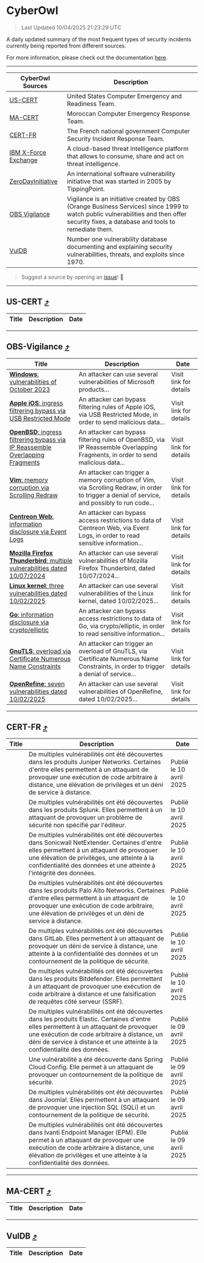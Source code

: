 
 <div id='top'></div>

# CyberOwl

 > Last Updated 10/04/2025 21:23:29 UTC
 
 A daily updated summary of the most frequent types of security incidents currently being reported from different sources.
 
 For more information, please check out the documentation [here](./docs/README.md).
 
 ---
 |CyberOwl Sources|Description|
 |---|---|
 |[US-CERT](#us-cert-arrow_heading_up)|United States Computer Emergency and Readiness Team.|
 |[MA-CERT](#ma-cert-arrow_heading_up)|Moroccan Computer Emergency Response Team.|
 |[CERT-FR](#cert-fr-arrow_heading_up)|The French national government Computer Security Incident Response Team.|
 |[IBM X-Force Exchange](#ibmcloud-arrow_heading_up)|A cloud-based threat intelligence platform that allows to consume, share and act on threat intelligence.|
 |[ZeroDayInitiative](#zerodayinitiative-arrow_heading_up)|An international software vulnerability initiative that was started in 2005 by TippingPoint.|
 |[OBS Vigilance](#obs-vigilance-arrow_heading_up)|Vigilance is an initiative created by OBS (Orange Business Services) since 1999 to watch public vulnerabilities and then offer security fixes, a database and tools to remediate them.|
 |[VulDB](#vuldb-arrow_heading_up)|Number one vulnerability database documenting and explaining security vulnerabilities, threats, and exploits since 1970.|
 
 > Suggest a source by opening an [issue](https://github.com/karimhabush/cyberowl/issues)! :raised_hands:
 ---

## US-CERT [:arrow_heading_up:](#cyberowl)

 |Title|Description|Date|
 |---|---|---|
 
 ---

## OBS-Vigilance [:arrow_heading_up:](#cyberowl)

 |Title|Description|Date|
 |---|---|---|
 |[<a href="https://vigilance.fr/vulnerability/Windows-vulnerabilities-of-October-2023-42583" class="noirorange"><b>Windows</b>: vulnerabilities of October 2023</a>](https://vigilance.fr/vulnerability/Windows-vulnerabilities-of-October-2023-42583)|An attacker can use several vulnerabilities of Microsoft products...|Visit link for details|
 |[<a href="https://vigilance.fr/vulnerability/Apple-iOS-ingress-filtrering-bypass-via-USB-Restricted-Mode-46326" class="noirorange"><b>Apple iOS</b>: ingress filtrering bypass via USB Restricted Mode</a>](https://vigilance.fr/vulnerability/Apple-iOS-ingress-filtrering-bypass-via-USB-Restricted-Mode-46326)|An attacker can bypass filtering rules of Apple iOS, via USB Restricted Mode, in order to send malicious data...|Visit link for details|
 |[<a href="https://vigilance.fr/vulnerability/OpenBSD-ingress-filtrering-bypass-via-IP-Reassemble-Overlapping-Fragments-46325" class="noirorange"><b>OpenBSD</b>: ingress filtrering bypass via IP Reassemble Overlapping Fragments</a>](https://vigilance.fr/vulnerability/OpenBSD-ingress-filtrering-bypass-via-IP-Reassemble-Overlapping-Fragments-46325)|An attacker can bypass filtering rules of OpenBSD, via IP Reassemble Overlapping Fragments, in order to send malicious data...|Visit link for details|
 |[<a href="https://vigilance.fr/vulnerability/Vim-memory-corruption-via-Scrolling-Redraw-46324" class="noirorange"><b>Vim</b>: memory corruption via Scrolling Redraw</a>](https://vigilance.fr/vulnerability/Vim-memory-corruption-via-Scrolling-Redraw-46324)|An attacker can trigger a memory corruption of Vim, via Scrolling Redraw, in order to trigger a denial of service, and possibly to run code...|Visit link for details|
 |[<a href="https://vigilance.fr/vulnerability/Centreon-Web-information-disclosure-via-Event-Logs-46322" class="noirorange"><b>Centreon Web</b>: information disclosure via Event Logs</a>](https://vigilance.fr/vulnerability/Centreon-Web-information-disclosure-via-Event-Logs-46322)|An attacker can bypass access restrictions to data of Centreon Web, via Event Logs, in order to read sensitive information...|Visit link for details|
 |[<a href="https://vigilance.fr/vulnerability/Mozilla-Firefox-Thunderbird-multiple-vulnerabilities-dated-10-07-2024-44698" class="noirorange"><b>Mozilla Firefox  Thunderbird</b>: multiple vulnerabilities dated 10/07/2024</a>](https://vigilance.fr/vulnerability/Mozilla-Firefox-Thunderbird-multiple-vulnerabilities-dated-10-07-2024-44698)|An attacker can use several vulnerabilities of Mozilla Firefox  Thunderbird, dated 10/07/2024...|Visit link for details|
 |[<a href="https://vigilance.fr/vulnerability/Linux-kernel-three-vulnerabilities-dated-10-02-2025-46321" class="noirorange"><b>Linux kernel</b>: three vulnerabilities dated 10/02/2025</a>](https://vigilance.fr/vulnerability/Linux-kernel-three-vulnerabilities-dated-10-02-2025-46321)|An attacker can use several vulnerabilities of the Linux kernel, dated 10/02/2025...|Visit link for details|
 |[<a href="https://vigilance.fr/vulnerability/Go-information-disclosure-via-crypto-elliptic-46320" class="noirorange"><b>Go</b>: information disclosure via crypto/elliptic</a>](https://vigilance.fr/vulnerability/Go-information-disclosure-via-crypto-elliptic-46320)|An attacker can bypass access restrictions to data of Go, via crypto/elliptic, in order to read sensitive information...|Visit link for details|
 |[<a href="https://vigilance.fr/vulnerability/GnuTLS-overload-via-Certificate-Numerous-Name-Constraints-46319" class="noirorange"><b>GnuTLS</b>: overload via Certificate Numerous Name Constraints</a>](https://vigilance.fr/vulnerability/GnuTLS-overload-via-Certificate-Numerous-Name-Constraints-46319)|An attacker can trigger an overload of GnuTLS, via Certificate Numerous Name Constraints, in order to trigger a denial of service...|Visit link for details|
 |[<a href="https://vigilance.fr/vulnerability/OpenRefine-seven-vulnerabilities-dated-10-02-2025-46318" class="noirorange"><b>OpenRefine</b>: seven vulnerabilities dated 10/02/2025</a>](https://vigilance.fr/vulnerability/OpenRefine-seven-vulnerabilities-dated-10-02-2025-46318)|An attacker can use several vulnerabilities of OpenRefine, dated 10/02/2025...|Visit link for details|
 
 ---

## CERT-FR [:arrow_heading_up:](#cyberowl)

 |Title|Description|Date|
 |---|---|---|
 |[](https://www.cert.ssi.gouv.fr/avis/CERTFR-2025-AVI-0304/)|De multiples vulnérabilités ont été découvertes dans les produits Juniper Networks. Certaines d'entre elles permettent à un attaquant de provoquer une exécution de code arbitraire à distance, une élévation de privilèges et un déni de service à distance.|Publié le 10 avril 2025|
 |[](https://www.cert.ssi.gouv.fr/avis/CERTFR-2025-AVI-0303/)|De multiples vulnérabilités ont été découvertes dans les produits Splunk. Elles permettent à un attaquant de provoquer un problème de sécurité non spécifié par l'éditeur.|Publié le 10 avril 2025|
 |[](https://www.cert.ssi.gouv.fr/avis/CERTFR-2025-AVI-0302/)|De multiples vulnérabilités ont été découvertes dans Sonicwall NetExtender. Certaines d'entre elles permettent à un attaquant de provoquer une élévation de privilèges, une atteinte à la confidentialité des données et une atteinte à l'intégrité des données.|Publié le 10 avril 2025|
 |[](https://www.cert.ssi.gouv.fr/avis/CERTFR-2025-AVI-0301/)|De multiples vulnérabilités ont été découvertes dans les produits Palo Alto Networks. Certaines d'entre elles permettent à un attaquant de provoquer une exécution de code arbitraire, une élévation de privilèges et un déni de service à distance.|Publié le 10 avril 2025|
 |[](https://www.cert.ssi.gouv.fr/avis/CERTFR-2025-AVI-0300/)|De multiples vulnérabilités ont été découvertes dans GitLab. Elles permettent à un attaquant de provoquer un déni de service à distance, une atteinte à la confidentialité des données et un contournement de la politique de sécurité.|Publié le 10 avril 2025|
 |[](https://www.cert.ssi.gouv.fr/avis/CERTFR-2025-AVI-0299/)|De multiples vulnérabilités ont été découvertes dans les produits Bitdefender. Elles permettent à un attaquant de provoquer une exécution de code arbitraire à distance et une falsification de requêtes côté serveur (SSRF).|Publié le 10 avril 2025|
 |[](https://www.cert.ssi.gouv.fr/avis/CERTFR-2025-AVI-0298/)|De multiples vulnérabilités ont été découvertes dans les produits Elastic. Certaines d'entre elles permettent à un attaquant de provoquer une exécution de code arbitraire à distance, un déni de service à distance et une atteinte à la confidentialité des données.|Publié le 09 avril 2025|
 |[](https://www.cert.ssi.gouv.fr/avis/CERTFR-2025-AVI-0297/)|Une vulnérabilité a été découverte dans Spring Cloud Config. Elle permet à un attaquant de provoquer un contournement de la politique de sécurité.|Publié le 09 avril 2025|
 |[](https://www.cert.ssi.gouv.fr/avis/CERTFR-2025-AVI-0296/)|De multiples vulnérabilités ont été découvertes dans Joomla!. Elles permettent à un attaquant de provoquer une injection SQL (SQLi) et un contournement de la politique de sécurité.|Publié le 09 avril 2025|
 |[](https://www.cert.ssi.gouv.fr/avis/CERTFR-2025-AVI-0295/)|De multiples vulnérabilités ont été découvertes dans Ivanti Endpoint Manager (EPM). Elle permet à un attaquant de provoquer une exécution de code arbitraire à distance, une élévation de privilèges et une atteinte à la confidentialité des données.|Publié le 09 avril 2025|
 
 ---

## MA-CERT [:arrow_heading_up:](#cyberowl)

 |Title|Description|Date|
 |---|---|---|
 
 ---

## VulDB [:arrow_heading_up:](#cyberowl)

 |Title|Description|Date|
 |---|---|---|
 